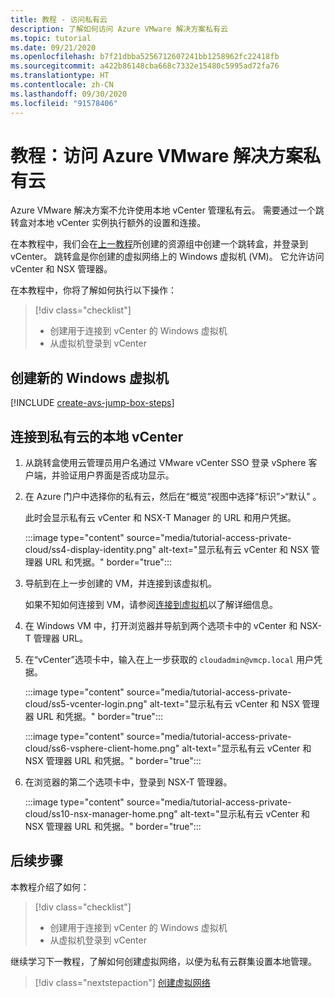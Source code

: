 ```yaml
---
title: 教程 - 访问私有云
description: 了解如何访问 Azure VMware 解决方案私有云
ms.topic: tutorial
ms.date: 09/21/2020
ms.openlocfilehash: b7f21dbba5256712607241bb1258962fc22418fb
ms.sourcegitcommit: a422b86148cba668c7332e15480c5995ad72fa76
ms.translationtype: HT
ms.contentlocale: zh-CN
ms.lasthandoff: 09/30/2020
ms.locfileid: "91578406"
---
```

# <a name="tutorial-access-an-azure-vmware-solution-private-cloud"></a>教程：访问 Azure VMware 解决方案私有云

Azure VMware 解决方案不允许使用本地 vCenter 管理私有云。 需要通过一个跳转盒对本地 vCenter 实例执行额外的设置和连接。 

在本教程中，我们会在[上一教程](tutorial-configure-networking.md)所创建的资源组中创建一个跳转盒，并登录到 vCenter。 跳转盒是你创建的虚拟网络上的 Windows 虚拟机 (VM)。  它允许访问 vCenter 和 NSX 管理器。 

在本教程中，你将了解如何执行以下操作：

> [!div class="checklist"]
> * 创建用于连接到 vCenter 的 Windows 虚拟机
> * 从虚拟机登录到 vCenter

## <a name="create-a-new-windows-virtual-machine"></a>创建新的 Windows 虚拟机

[!INCLUDE [create-avs-jump-box-steps](includes/create-jump-box-steps.md)]

## <a name="connect-to-the-local-vcenter-of-your-private-cloud"></a>连接到私有云的本地 vCenter

1. 从跳转盒使用云管理员用户名通过 VMware vCenter SSO 登录 vSphere 客户端，并验证用户界面是否成功显示。

1. 在 Azure 门户中选择你的私有云，然后在“概览”视图中选择“标识”>“默认” 。 

   此时会显示私有云 vCenter 和 NSX-T Manager 的 URL 和用户凭据。

   :::image type="content" source="media/tutorial-access-private-cloud/ss4-display-identity.png" alt-text="显示私有云 vCenter 和 NSX 管理器 URL 和凭据。" border="true":::

1. 导航到在上一步创建的 VM，并连接到该虚拟机。 

   如果不知如何连接到 VM，请参阅[连接到虚拟机](../virtual-machines/windows/connect-logon.md#connect-to-the-virtual-machine)以了解详细信息。

1. 在 Windows VM 中，打开浏览器并导航到两个选项卡中的 vCenter 和 NSX-T 管理器 URL。 

1. 在“vCenter”选项卡中，输入在上一步获取的 `cloudadmin@vmcp.local` 用户凭据。

   :::image type="content" source="media/tutorial-access-private-cloud/ss5-vcenter-login.png" alt-text="显示私有云 vCenter 和 NSX 管理器 URL 和凭据。" border="true":::

   :::image type="content" source="media/tutorial-access-private-cloud/ss6-vsphere-client-home.png" alt-text="显示私有云 vCenter 和 NSX 管理器 URL 和凭据。" border="true":::

1. 在浏览器的第二个选项卡中，登录到 NSX-T 管理器。

   :::image type="content" source="media/tutorial-access-private-cloud/ss10-nsx-manager-home.png" alt-text="显示私有云 vCenter 和 NSX 管理器 URL 和凭据。" border="true":::



## <a name="next-steps"></a>后续步骤

本教程介绍了如何：

> [!div class="checklist"]
> * 创建用于连接到 vCenter 的 Windows 虚拟机
> * 从虚拟机登录到 vCenter

继续学习下一教程，了解如何创建虚拟网络，以便为私有云群集设置本地管理。

> [!div class="nextstepaction"]
> [创建虚拟网络](tutorial-configure-networking.md)


